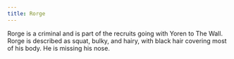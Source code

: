 ```yaml
---
title: Rorge
---
```


Rorge is a criminal and is part of the recruits going with Yoren to The Wall. Rorge is described as squat, bulky, and hairy, with black hair covering most of his body. He is missing his nose. 


